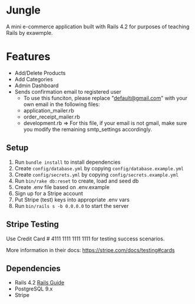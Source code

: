# Jungle

A mini e-commerce application built with Rails 4.2 for purposes of teaching Rails by exawmple.

# Features
* Add/Delete Products
* Add Categories
* Admin Dashboard
* Sends confirmation email to registered user
  - To use this funciton, please replace "default@gmail.com" with your own email in the following files:
   - application_mailer.rb
   - order_receipt_mailer.rb
   - development.rb
      => For this file, if your email is not gmail, make sure you modify the remaining smtp_settings accordingly.

## Setup

1. Run `bundle install` to install dependencies
2. Create `config/database.yml` by copying `config/database.example.yml`
3. Create `config/secrets.yml` by copying `config/secrets.example.yml`
4. Run `bin/rake db:reset` to create, load and seed db
5. Create .env file based on .env.example
6. Sign up for a Stripe account
7. Put Stripe (test) keys into appropriate .env vars
8. Run `bin/rails s -b 0.0.0.0` to start the server

## Stripe Testing

Use Credit Card # 4111 1111 1111 1111 for testing success scenarios.

More information in their docs: <https://stripe.com/docs/testing#cards>

## Dependencies

* Rails 4.2 [Rails Guide](http://guides.rubyonrails.org/v4.2/)
* PostgreSQL 9.x
* Stripe
